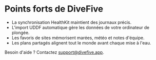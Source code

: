 # Points forts de DiveFive

- La synchronisation HealthKit maintient des journaux précis.
- L'import UDDF automatique gère les données de votre ordinateur de plongée.
- Les favoris de sites mémorisent marées, météo et notes d'équipe.
- Les plans partagés alignent tout le monde avant chaque mise à l'eau.

Besoin d'aide ? Contactez [support@divefive.app](mailto:support@divefive.app).
